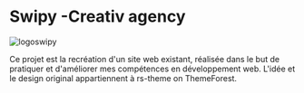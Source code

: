 # Swipy -Creativ agency
![logoswipy](https://github.com/mnkhanae/Swipy/assets/126266227/7a175fd7-2a4e-44a4-8d39-efc012ed5a5e)

Ce projet est la recréation d'un site web existant, réalisée dans le but de pratiquer et d'améliorer mes compétences en développement web. L'idée et le design original appartiennent à rs-theme on ThemeForest.
